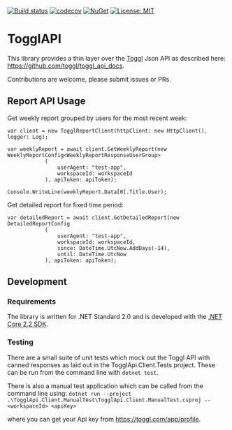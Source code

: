 [![Build status](https://ci.appveyor.com/api/projects/status/knoetmulr2wt5xw4/branch/master?svg=true)](https://ci.appveyor.com/project/DaveTCode/togglapidotnet/branch/master)
[![codecov](https://codecov.io/gh/DaveTCode/TogglApiDotNet/branch/master/graph/badge.svg)](https://codecov.io/gh/DaveTCode/TogglApiDotNet)
[![NuGet](https://img.shields.io/nuget/v/TogglApi.Client.svg)](https://www.nuget.org/packages/TogglApi.Client/)
[![License: MIT](https://img.shields.io/badge/License-MIT-yellow.svg)](https://opensource.org/licenses/MIT)

# TogglAPI

This library provides a thin layer over the [Toggl](https://toggl.com) Json API as described here: https://github.com/toggl/toggl_api_docs.

Contributions are welcome, please submit issues or PRs.

## Report API Usage

Get weekly report grouped by users for the most recent week:
```
var client = new TogglReportClient(httpClient: new HttpClient(), logger: Log);

var weeklyReport = await client.GetWeeklyReport(new WeeklyReportConfig<WeeklyReportResponseUserGroup>
            (
                userAgent: "test-app",
                workspaceId: workspaceId
            ), apiToken: apiToken);

Console.WriteLine(weeklyReport.Data[0].Title.User);
```

Get detailed report for fixed time period:
```
var detailedReport = await client.GetDetailedReport(new DetailedReportConfig
            (
                userAgent: "test-app",
                workspaceId: workspaceId,
                since: DateTime.UtcNow.AddDays(-14),
                until: DateTime.UtcNow
            ), apiToken: apiToken);
```

## Development

### Requirements

The library is written for .NET Standard 2.0 and is developed with the [.NET Core 2.2 SDK](https://dotnet.microsoft.com/download).

### Testing

There are a small suite of unit tests which mock out the Toggl API with canned responses as laid out in the TogglApi.Client.Tests project. These can be run 
from the command line with `dotnet test`.

There is also a manual test application which can be called from the command line using:
`dotnet run --project .\TogglApi.Client.ManualTest\TogglApi.Client.ManualTest.csproj -- <workspaceId> <apiKey>`

where you can get your Api key from https://toggl.com/app/profile.

